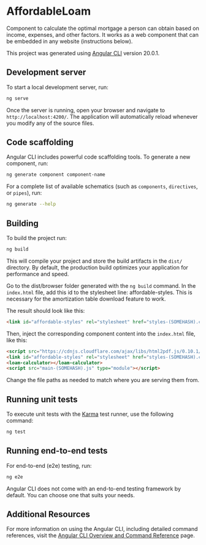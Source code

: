 # AffordableLoam

Component to calculate the optimal mortgage a person can obtain based on income, expenses, and other factors.
It works as a web component that can be embedded in any website (instructions below).

This project was generated using [Angular CLI](https://github.com/angular/angular-cli) version 20.0.1.

## Development server

To start a local development server, run:

```bash
ng serve
```

Once the server is running, open your browser and navigate to `http://localhost:4200/`. The application will automatically reload whenever you modify any of the source files.

## Code scaffolding

Angular CLI includes powerful code scaffolding tools. To generate a new component, run:

```bash
ng generate component component-name
```

For a complete list of available schematics (such as `components`, `directives`, or `pipes`), run:

```bash
ng generate --help
```

## Building

To build the project run:

```bash
ng build
```

This will compile your project and store the build artifacts in the `dist/` directory. By default, the production build optimizes your application for performance and speed.

Go to the dist/browser folder generated with the `ng build` command. In the `index.html` file, add this id to the stylesheet line: affordable-styles. This is necessary for the amortization table download feature to work.

The result should look like this:

```html
<link id="affordable-styles" rel="stylesheet" href="styles-(SOMEHASH).css">
```

Then, inject the corresponding component content into the `index.html` file, like this:

```html
<script src="https://cdnjs.cloudflare.com/ajax/libs/html2pdf.js/0.10.1/html2pdf.bundle.min.js"></script>
<link id="affordable-styles" rel="stylesheet" href="styles-(SOMEHASH).css">
<loam-calculator></loam-calculator>
<script src="main-(SOMEHASH).js" type="module"></script>
```
Change the file paths as needed to match where you are serving them from.

## Running unit tests

To execute unit tests with the [Karma](https://karma-runner.github.io) test runner, use the following command:

```bash
ng test
```

## Running end-to-end tests

For end-to-end (e2e) testing, run:

```bash
ng e2e
```

Angular CLI does not come with an end-to-end testing framework by default. You can choose one that suits your needs.

## Additional Resources

For more information on using the Angular CLI, including detailed command references, visit the [Angular CLI Overview and Command Reference](https://angular.dev/tools/cli) page.
